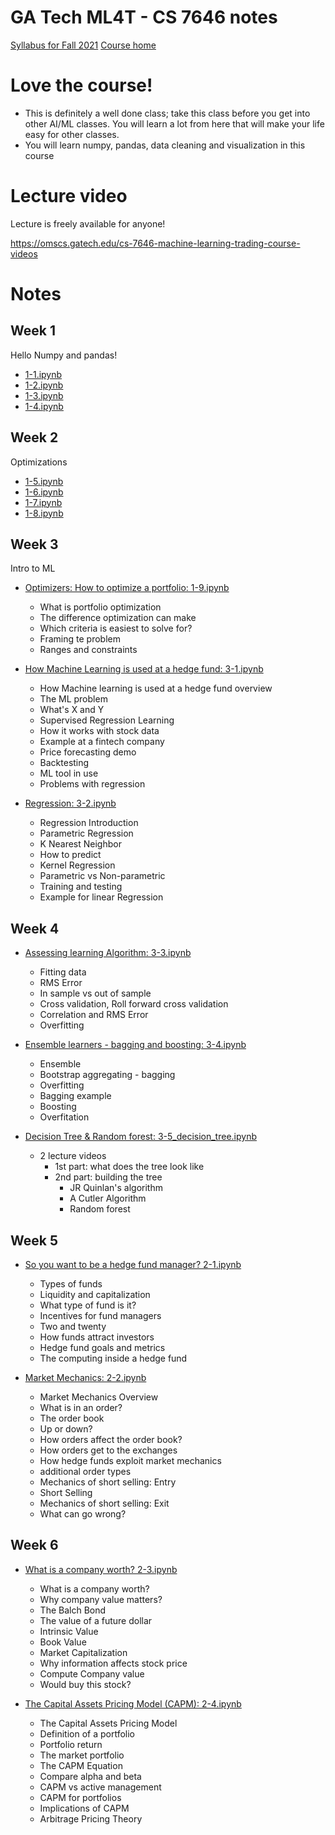 # GA Tech ML4T - CS 7646 notes

[Syllabus for Fall 2021](http://lucylabs.gatech.edu/ml4t/fall2021/)
[Course home](http://lucylabs.gatech.edu/ml4t/)

# Love the course!

- This is definitely a well done class; take this class before you get into other AI/ML classes. You will learn a lot from here that will make your life easy for other classes.
- You will learn numpy, pandas, data cleaning and visualization in this course

# Lecture video

Lecture is freely available for anyone!

https://omscs.gatech.edu/cs-7646-machine-learning-trading-course-videos

# Notes

## Week 1

Hello Numpy and pandas!

- [1-1.ipynb](./1-1.ipynb)
- [1-2.ipynb](./1-2.ipynb)
- [1-3.ipynb](./1-3.ipynb)
- [1-4.ipynb](./1-4.ipynb)

## Week 2

Optimizations

- [1-5.ipynb](./1-5.ipynb)
- [1-6.ipynb](./1-6.ipynb)
- [1-7.ipynb](./1-7.ipynb)
- [1-8.ipynb](./1-8.ipynb)

## Week 3

Intro to ML

- [Optimizers: How to optimize a portfolio: 1-9.ipynb](./1-9.ipynb)

  - What is portfolio optimization
  - The difference optimization can make
  - Which criteria is easiest to solve for?
  - Framing te problem
  - Ranges and constraints

- [How Machine Learning is used at a hedge fund: 3-1.ipynb](./3-1.ipynb)

  - How Machine learning is used at a hedge fund overview
  - The ML problem
  - What's X and Y
  - Supervised Regression Learning
  - How it works with stock data
  - Example at a fintech company
  - Price forecasting demo
  - Backtesting
  - ML tool in use
  - Problems with regression

- [Regression: 3-2.ipynb](./3-2.ipynb)
  - Regression Introduction
  - Parametric Regression
  - K Nearest Neighbor
  - How to predict
  - Kernel Regression
  - Parametric vs Non-parametric
  - Training and testing
  - Example for linear Regression

## Week 4

- [Assessing learning Algorithm: 3-3.ipynb](./3-3.ipynb)
  - Fitting data
  - RMS Error
  - In sample vs out of sample
  - Cross validation, Roll forward cross validation
  - Correlation and RMS Error
  - Overfitting
    <br/>
- [Ensemble learners - bagging and boosting: 3-4.ipynb](./3-4.ipynb)

  - Ensemble
  - Bootstrap aggregating - bagging
  - Overfitting
  - Bagging example
  - Boosting
  - Overfitation

- [Decision Tree & Random forest: 3-5_decision_tree.ipynb](./3-5_decision_tree.ipynb)
  - 2 lecture videos
    - 1st part: what does the tree look like
    - 2nd part: building the tree
      - JR Quinlan's algorithm
      - A Cutler Algorithm
      - Random forest

## Week 5

- [So you want to be a hedge fund manager? 2-1.ipynb](./2-1.ipynb)

  - Types of funds
  - Liquidity and capitalization
  - What type of fund is it?
  - Incentives for fund managers
  - Two and twenty
  - How funds attract investors
  - Hedge fund goals and metrics
  - The computing inside a hedge fund

- [Market Mechanics: 2-2.ipynb](./2-2.ipynb)
  - Market Mechanics Overview
  - What is in an order?
  - The order book
  - Up or down?
  - How orders affect the order book?
  - How orders get to the exchanges
  - How hedge funds exploit market mechanics
  - additional order types
  - Mechanics of short selling: Entry
  - Short Selling
  - Mechanics of short selling: Exit
  - What can go wrong?

## Week 6

- [What is a company worth? 2-3.ipynb](./2-3.ipynb)

  - What is a company worth?
  - Why company value matters?
  - The Balch Bond
  - The value of a future dollar
  - Intrinsic Value
  - Book Value
  - Market Capitalization
  - Why information affects stock price
  - Compute Company value
  - Would buy this stock?

- [The Capital Assets Pricing Model (CAPM): 2-4.ipynb](./2-4.ipynb)
  - The Capital Assets Pricing Model
  - Definition of a portfolio
  - Portfolio return
  - The market portfolio
  - The CAPM Equation
  - Compare alpha and beta
  - CAPM vs active management
  - CAPM for portfolios
  - Implications of CAPM
  - Arbitrage Pricing Theory
